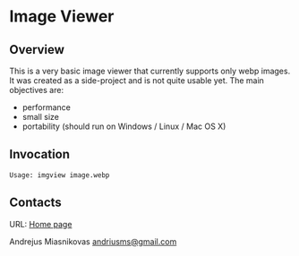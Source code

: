 Image Viewer
============

Overview
--------

This is a very basic image viewer that currently supports only webp images.
It was created as a side-project and is not quite usable yet. The main
objectives are:

- performance
- small size
- portability (should run on Windows / Linux / Mac OS X)

Invocation
----------

    Usage: imgview image.webp

Contacts
--------

URL: [Home page](http://andrius.miasnikovas.lt)

Andrejus Miasnikovas <andriusms@gmail.com>

